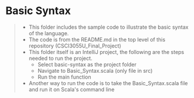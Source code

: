 # Basic Syntax
> * This folder includes the sample code to illustrate the basic syntax of the language.
> * The code is from the README.md in the top level of this repository (CSCI3055U_Final_Project)
> * This folder itself is an IntelliJ project, the following are the steps needed to run the project.
> 	* Select basic-syntax as the project folder
>	* Navigate to Basic_Syntax.scala (only file in src)
>	* Run the main function
> * Another way to run the code is to take the Basic_Syntax.scala file and run it on Scala's command line